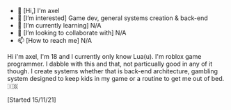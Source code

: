 - 👋 [Hi,] I'm axel
- 👀 [I’m interested] Game dev, general systems creation & back-end
- 🌱 [I’m currently learning] N/A
- 💞️ [I’m looking to collaborate with] N/A
- 📫 [How to reach me] N/A

Hi i'm axel, I'm 18 and I currently only know Lua(u). I'm roblox game programmer. I dabble with this and that, not particually good in any of it though. I create systems whether that is back-end architecture, gambling system designed to keep kids in my game or a routine to get me out of bed. 🇮🇸

[Started 15/11/21]
